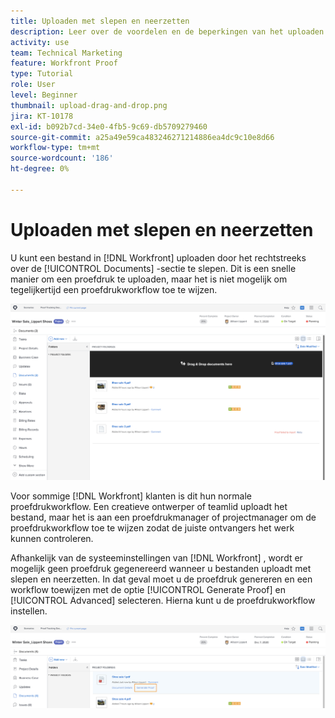 ```yaml
---
title: Uploaden met slepen en neerzetten
description: Leer over de voordelen en de beperkingen van het uploaden van dossiers in  [!DNL  Workfront]  gebruikend een belemmering en daling.
activity: use
team: Technical Marketing
feature: Workfront Proof
type: Tutorial
role: User
level: Beginner
thumbnail: upload-drag-and-drop.png
jira: KT-10178
exl-id: b092b7cd-34e0-4fb5-9c69-db5709279460
source-git-commit: a25a49e59ca483246271214886ea4dc9c10e8d66
workflow-type: tm+mt
source-wordcount: '186'
ht-degree: 0%

---
```


# Uploaden met slepen en neerzetten

U kunt een bestand in [!DNL Workfront] uploaden door het rechtstreeks over de [!UICONTROL Documents] -sectie te slepen. Dit is een snelle manier om een proefdruk te uploaden, maar het is niet mogelijk om tegelijkertijd een proefdrukworkflow toe te wijzen.

![ een beeld van het [!UICONTROL Documents] gebied in een [!DNL  Workfront] project met de curseur die over de documentenlijst en het [!UICONTROL Drag & Drop documents here] zichtbare bericht beweegt.](assets/drag-and-drop-1.png)

Voor sommige [!DNL Workfront] klanten is dit hun normale proefdrukworkflow. Een creatieve ontwerper of teamlid uploadt het bestand, maar het is aan een proefdrukmanager of projectmanager om de proefdrukworkflow toe te wijzen zodat de juiste ontvangers het werk kunnen controleren.

Afhankelijk van de systeeminstellingen van [!DNL Workfront] , wordt er mogelijk geen proefdruk gegenereerd wanneer u bestanden uploadt met slepen en neerzetten. In dat geval moet u de proefdruk genereren en een workflow toewijzen met de optie [!UICONTROL Generate Proof] en [!UICONTROL Advanced] selecteren. Hierna kunt u de proefdrukworkflow instellen.

![ een beeld van het [!UICONTROL Documents] gebied in een [!DNL  Workfront] project met [!UICONTROL Generate Proof] benadrukte.](assets/drag-and-drop-2.png)
